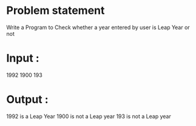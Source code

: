 # Problem statement

Write a Program to Check whether a year entered by user is Leap Year or not

# Input : 
1992
1900
193

# Output :
1992 is a Leap Year
1900 is not a Leap year
193 is not a Leap year
